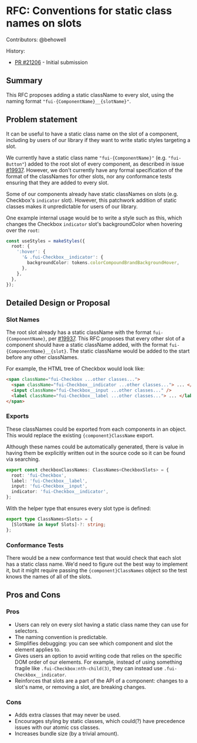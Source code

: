 # RFC: Conventions for static class names on slots

Contributors: @behowell

History:

- [PR #21206](https://github.com/microsoft/fluentui/pull/21206) - Initial submission

## Summary

This RFC proposes adding a static className to every slot, using the naming format `"fui-{ComponentName}__{slotName}"`.

## Problem statement

It can be useful to have a static class name on the slot of a component, including by users of our library if they want to write static styles targeting a slot.

We currently have a static class name `"fui-{ComponentName}"` (e.g. `"fui-Button"`) added to the root slot of every component, as described in issue [#19937](https://github.com/microsoft/fluentui/issues/19937). However, we don't currently have any formal specification of the format of the classNames for other slots, nor any conformance tests ensuring that they are added to every slot.

Some of our components already have static classNames on slots (e.g. Checkbox's `indicator` slot). However, this patchwork addition of static classes makes it unpredictable for users of our library.

One example internal usage would be to write a style such as this, which changes the Checkbox `indicator` slot's backgroundColor when hovering over the `root`:

```ts
const useStyles = makeStyles({
  root: {
    ':hover': {
      '& .fui-Checkbox__indicator': {
        backgroundColor: tokens.colorCompoundBrandBackgroundHover,
      },
    },
  },
});
```

## Detailed Design or Proposal

### Slot Names

The root slot already has a static className with the format `fui-{ComponentName}`, per [#19937](https://github.com/microsoft/fluentui/issues/19937). This RFC proposes that every other slot of a component should have a static className added, with the format `fui-{ComponentName}__{slot}`. The static className would be added to the start before any other classNames.

For example, the HTML tree of Checkbox would look like:

```html
<span className="fui-Checkbox ...other classes...">
  <span className="fui-Checkbox__indicator ...other classes..."> ... </span>
  <input className="fui-Checkbox__input ...other classes..." />
  <label className="fui-Checkbox__label ...other classes..."> ... </label>
</span>
```

### Exports

These classNames could be exported from each components in an object. This would replace the existing `{component}ClassName` export.

Although these names could be automatically generated, there is value in having them be explicitly written out in the source code so it can be found via searching.

```ts
export const checkboxClassNames: ClassNames<CheckboxSlots> = {
  root: 'fui-Checkbox',
  label: 'fui-Checkbox__label',
  input: 'fui-Checkbox__input',
  indicator: 'fui-Checkbox__indicator',
};
```

With the helper type that ensures every slot type is defined:

```ts
export type ClassNames<Slots> = {
  [SlotName in keyof Slots]-?: string;
};
```

### Conformance Tests

There would be a new conformance test that would check that each slot has a static class name. We'd need to figure out the best way to implement it, but it might require passing the `{component}ClassNames` object so the test knows the names of all of the slots.

## Pros and Cons

### Pros

- Users can rely on every slot having a static class name they can use for selectors.
- The naming convention is predictable.
- Simplifies debugging: you can see which component and slot the element applies to.
- Gives users an option to avoid writing code that relies on the specific DOM order of our elements. For example, instead of using something fragile like `.fui-Checkbox:nth-child(3)`, they can instead use `.fui-Checkbox__indicator`.
- Reinforces that slots are a part of the API of a component: changes to a slot's name, or removing a slot, are breaking changes.

### Cons

- Adds extra classes that may never be used.
- Encourages styling by static classes, which could(?) have precedence issues with our atomic css classes.
- Increases bundle size (by a trivial amount).

